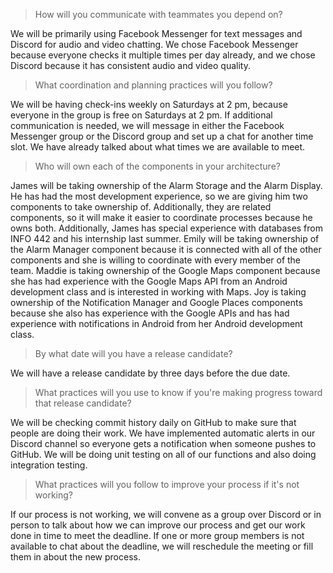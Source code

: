 > How will you communicate with teammates you depend on? 

We will be primarily using Facebook Messenger for text messages and Discord for audio and video chatting. We chose Facebook
Messenger because everyone checks it multiple times per day already, and we chose Discord because it has consistent audio
and video quality. 

> What coordination and planning practices will you follow? 

We will be having check-ins weekly on Saturdays at 2 pm, because everyone in the group is free on Saturdays at 2 pm. If additional
communication is needed, we will message in either the Facebook Messenger group or the Discord group and set up a chat for
another time slot. We have already talked about what times we are available to meet.

> Who will own each of the components in your architecture? 

James will be taking ownership of the Alarm Storage and the Alarm Display. He has had the most development experience, so we are
giving him two components to take ownership of. Additionally, they are related components, so it will make it easier to coordinate
processes because he owns both. Additionally, James has special experience with databases from INFO 442 and his internship 
last summer. 
Emily will be taking ownership of the Alarm Manager component because it is connected with all of the other components and 
she is willing to coordinate with every member of the team. 
Maddie is taking ownership of the Google Maps component because she has had experience with the 
Google Maps API from an Android development class and is interested in working with Maps. Joy is taking ownership of the 
Notification Manager and Google Places components because she also has experience with the Google APIs and has had 
experience with notifications in Android from her Android development class. 

> By what date will you have a release candidate? 

We will have a release candidate by three days before the due date. 

> What practices will you use to know if you're making progress toward that release candidate?

We will be checking commit history daily on GitHub to make sure that people are doing their work. We have implemented automatic alerts in our Discord channel so everyone gets a notification when someone pushes to GitHub. We will be doing unit testing on all of our functions and also doing integration testing. 

> What practices will you follow to improve your process if it's not working?

If our process is not working, we will convene as a group over Discord or in person to talk about how we can improve our
process and get our work done in time to meet the deadline. If one or more group members is not available to chat about the 
deadline, we will reschedule the meeting or fill them in about the new process. 

